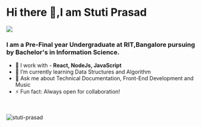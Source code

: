 ## <h1> Hi there 👋,I am Stuti Prasad</h1>

![](https://komarev.com/ghpvc/?username=studpeps&color=brightgreen)

### I am a Pre-Final year Undergraduate at RIT,Bangalore pursuing by Bachelor's in Information Science.
- 🔭 I work with - <strong> React, NodeJs, JavaScript </strong>
- 🌱 I’m currently learning Data Structures and Algorithm
- 💬 Ask me about Technical Documentation, Front-End Development and Music
- ⚡ Fun fact: Always open for collaboration!

<br>
<p align="left"> <img src="https://github-readme-stats.vercel.app/api?username=studpeps&show_icons=true&hide=stars&count_private=true&theme=buefy" alt="stuti-prasad" /> </p>  
